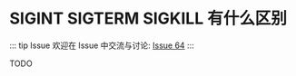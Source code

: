 # SIGINT SIGTERM SIGKILL 有什么区别



::: tip Issue 
 欢迎在 Issue 中交流与讨论: [Issue 64](https://github.com/shfshanyue/Daily-Question/issues/64) 
:::

TODO
